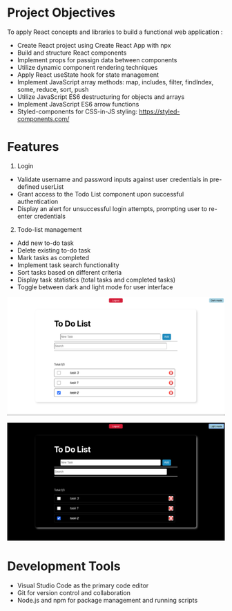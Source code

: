 # Project Objectives
To apply React concepts and libraries to build a functional web application :
- Create React project using Create React App with npx
- Build and structure React components
- Implement props for passign data between components
- Utilize dynamic component rendering techniques
- Apply React useState hook for state management
- Implement JavaScript array methods: map, includes, filter, findIndex, some, reduce, sort, push
- Utilize JavaScript ES6 destructuring for objects and arrays
- Implement JavaScript ES6 arrow functions
- Styled-components for CSS-in-JS styling: https://styled-components.com/

# Features
1. Login 
- Validate username and password inputs against user credentials in pre-defined userList
- Grant access to the Todo List component upon successful authentication
- Display an alert for unsuccessful login attempts, prompting user to re-enter credentials
2. Todo-list management
- Add new to-do task
- Delete existing to-do task
- Mark tasks as completed
- Implement task search functionality
- Sort tasks based on different criteria
- Display task statistics (total tasks and completed tasks)
- Toggle between dark and light mode for user interface

![alt text](src/assets/todo-img.png)

![alt text](src/assets/dark-mode.png)

# Development Tools 
* Visual Studio Code as the primary code editor
* Git for version control and collaboration
* Node.js and npm for package management and running scripts
